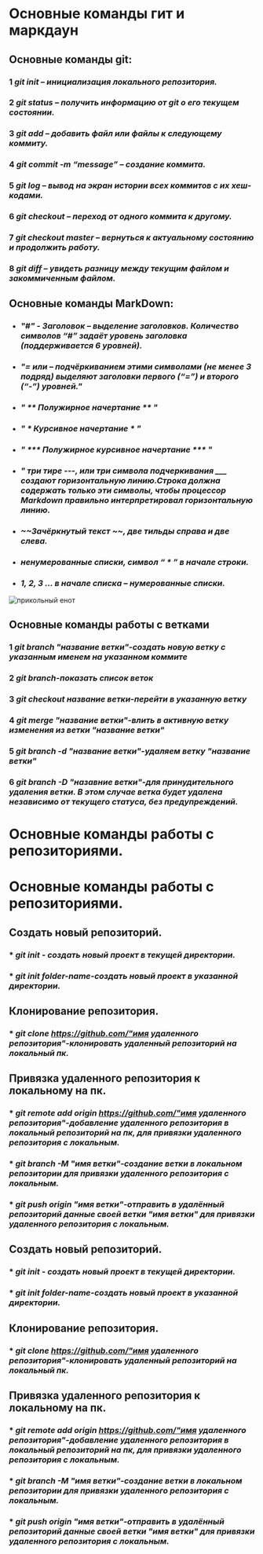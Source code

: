 # **Основные команды гит и маркдаун**
## **Основные команды git:** 
### 1   ***git init – инициализация локального репозитория.***  

### 2 ***git status – получить информацию от git о его текущем состоянии.***

### 3 ***git add – добавить файл или файлы к следующему коммиту.***

### 4 ***git commit -m “message” – создание коммита.***

### 5 ***git log – вывод на экран истории всех коммитов с их хеш-кодами.***

### 6 ***git checkout – переход от одного коммита к другому.***

### 7 ***git checkout master – вернуться к актуальному состоянию и продолжить работу.***

### 8 ***git diff – увидеть разницу между текущим файлом и закоммиченным файлом.***  

## **Основные команды MarkDown:**

*  ### ***"#" - Заголовок – выделение заголовков. Количество символов “#” задаёт уровень заголовка (поддерживается 6 уровней).***  

* ### ***"= или  – подчёркиванием этими символами (не менее 3 подряд) выделяют заголовки первого (“=”) и второго (“-”) уровней."***  

* ### ***" ** Полужирное начертание ** "***  

* ### ***" * Курсивное начертание * "***

* ### ***" *** Полужирное курсивное начертание *** "***  

* ### ***" три тире ---, или три символа подчеркивания ___ создают горизонтальную линию.Строка должна содержать только эти символы, чтобы процессор Markdown правильно интерпретировал горизонтальную линию.***  

* ### ***~~Зачёркнутый текст ~~, две тильды справа и две слева.***

* ### ***ненумерованные списки, символ    “ * ” в начале строки.***

* ### ***1, 2, 3 … в начале списка – нумерованные списки.***

![прикольный енот](enot.jpg)

## Основные команды работы с ветками

### 1 ***git branch "название ветки"-создать новую ветку с указанным именем на указанном коммите***

### 2 ***git branch-показать список веток***

### 3 ***git checkout название ветки-перейти в указанную ветку***

### 4 ***git merge "название ветки"-влить в активную ветку изменения из ветки "название ветки"***

### 5 ***git branch -d "название ветки"-удаляем ветку "название ветки"***

### 6 ***git branch -D "назавние ветки"-для принудительного удаления ветки.  В этом случае ветка будет удалена независимо от текущего статуса, без предупреждений.***

# **Основные команды работы с репозиториями.**

# **Основные команды работы с репозиториями.**

## **Создать новый репозиторий.**

### * ***git init - создать новый проект в текущей директории.***

### * ***git init folder-name-создать новый проект в указанной директории.***

## **Клонирование репозитория.**

### * ***git clone https://github.com/"имя удаленного репозитория"-клонировать удаленный репозиторий на локальный пк.***

## **Привязка удаленного репозитория к локальному на пк.**

### * ***git remote add origin https://github.com/"имя удаленного репозитория"-добавление удаленного репозитория в локальный репозиторий на пк, для привязки удаленного репозитория с локальным.***

### * ***git branch -M "имя ветки"-создание ветки в локальном репозитории для привязки удаленного репозитория с локальным.***

### * ***git push origin "имя ветки"-отправить в удалённый репозиторий  данные своей ветки "имя ветки" для привязки удаленного репозитория с локальным.***

## **Создать новый репозиторий.**

### * ***git init - создать новый проект в текущей директории.***

### * ***git init folder-name-создать новый проект в указанной директории.***

## **Клонирование репозитория.**

### * ***git clone https://github.com/"имя удаленного репозитория"-клонировать удаленный репозиторий на локальный пк.***

## **Привязка удаленного репозитория к локальному на пк.**

### * ***git remote add origin https://github.com/"имя удаленного репозитория"-добавление удаленного репозитория в локальный репозиторий на пк, для привязки удаленного репозитория с локальным.***

### * ***git branch -M "имя ветки"-создание ветки в локальном репозитории для привязки удаленного репозитория с локальным.***

### * ***git push origin "имя ветки"-отправить в удалённый репозиторий  данные своей ветки "имя ветки" для привязки удаленного репозитория с локальным.***


